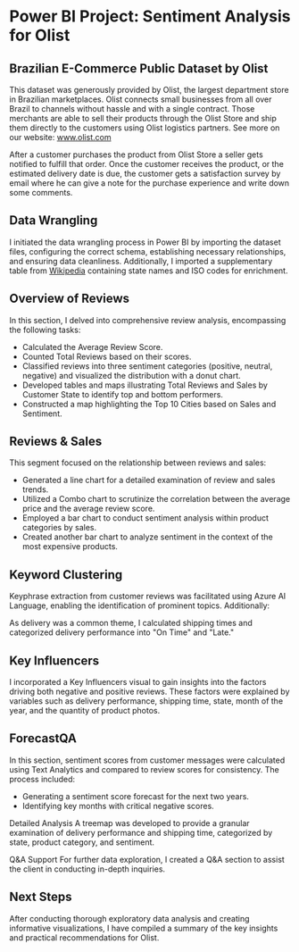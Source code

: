 # Power BI Project: Sentiment Analysis for Olist

## Brazilian E-Commerce Public Dataset by Olist

This dataset was generously provided by Olist, the largest department store in Brazilian marketplaces. Olist connects small businesses from all over Brazil to channels without hassle and with a single contract. Those merchants are able to sell their products through the Olist Store and ship them directly to the customers using Olist logistics partners. See more on our website: www.olist.com

After a customer purchases the product from Olist Store a seller gets notified to fulfill that order. Once the customer receives the product, or the estimated delivery date is due, the customer gets a satisfaction survey by email where he can give a note for the purchase experience and write down some comments.

## Data Wrangling
I initiated the data wrangling process in Power BI by importing the dataset files, configuring the correct schema, establishing necessary relationships, and ensuring data cleanliness. Additionally, I imported a supplementary table from [Wikipedia](https://en.wikipedia.org/wiki/ISO_3166-2:BR) containing state names and ISO codes for enrichment.

## Overview of Reviews 

In this section, I delved into comprehensive review analysis, encompassing the following tasks:

- Calculated the Average Review Score.
- Counted Total Reviews based on their scores.
- Classified reviews into three sentiment categories (positive, neutral, negative) and visualized the distribution with a donut chart.
- Developed tables and maps illustrating Total Reviews and Sales by Customer State to identify top and bottom performers.
- Constructed a map highlighting the Top 10 Cities based on Sales and Sentiment.


## Reviews & Sales
This segment focused on the relationship between reviews and sales:

- Generated a line chart for a detailed examination of review and sales trends.
- Utilized a Combo chart to scrutinize the correlation between the average price and the average review score.
- Employed a bar chart to conduct sentiment analysis within product categories by sales.
- Created another bar chart to analyze sentiment in the context of the most expensive products.

## Keyword Clustering
Keyphrase extraction from customer reviews was facilitated using Azure AI Language, enabling the identification of prominent topics. Additionally:

As delivery was a common theme, I calculated shipping times and categorized delivery performance into "On Time" and "Late."

## Key Influencers
I incorporated a Key Influencers visual to gain insights into the factors driving both negative and positive reviews. These factors were explained by variables such as delivery performance, shipping time, state, month of the year, and the quantity of product photos.

## ForecastQA
In this section, sentiment scores from customer messages were calculated using Text Analytics and compared to review scores for consistency. The process included:

- Generating a sentiment score forecast for the next two years.
- Identifying key months with critical negative scores.

Detailed Analysis
A treemap was developed to provide a granular examination of delivery performance and shipping time, categorized by state, product category, and sentiment.

Q&A Support
For further data exploration, I created a Q&A section to assist the client in conducting in-depth inquiries.

## Next Steps
After conducting thorough exploratory data analysis and creating informative visualizations, I have compiled a summary of the key insights and practical recommendations for Olist.
